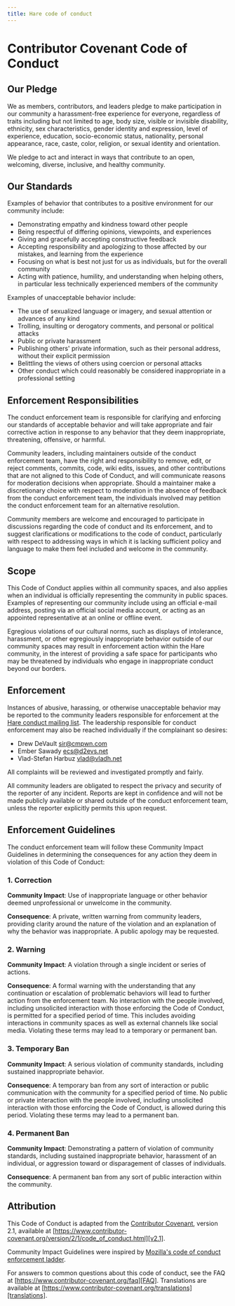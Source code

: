```yaml
---
title: Hare code of conduct
---
```


# Contributor Covenant Code of Conduct

## Our Pledge

We as members, contributors, and leaders pledge to make participation in our
community a harassment-free experience for everyone, regardless of traits
including but not limited to age, body size, visible or invisible disability,
ethnicity, sex characteristics, gender identity and expression, level of
experience, education, socio-economic status, nationality, personal appearance,
race, caste, color, religion, or sexual identity and orientation.

We pledge to act and interact in ways that contribute to an open, welcoming,
diverse, inclusive, and healthy community.

## Our Standards

Examples of behavior that contributes to a positive environment for our
community include:

* Demonstrating empathy and kindness toward other people
* Being respectful of differing opinions, viewpoints, and experiences
* Giving and gracefully accepting constructive feedback
* Accepting responsibility and apologizing to those affected by our mistakes,
  and learning from the experience
* Focusing on what is best not just for us as individuals, but for the overall
  community
* Acting with patience, humility, and understanding when helping others, in
  particular less technically experienced members of the community

Examples of unacceptable behavior include:

* The use of sexualized language or imagery, and sexual attention or advances of
  any kind
* Trolling, insulting or derogatory comments, and personal or political attacks
* Public or private harassment
* Publishing others' private information, such as their personal address,
  without their explicit permission
* Belittling the views of others using coercion or personal attacks
* Other conduct which could reasonably be considered inappropriate in a
  professional setting

## Enforcement Responsibilities

The conduct enforcement team is responsible for clarifying and enforcing our
standards of acceptable behavior and will take appropriate and fair corrective
action in response to any behavior that they deem inappropriate, threatening,
offensive, or harmful.

Community leaders, including maintainers outside of the conduct enforcement
team, have the right and responsibility to remove, edit, or reject comments,
commits, code, wiki edits, issues, and other contributions that are not aligned
to this Code of Conduct, and will communicate reasons for moderation decisions
when appropriate. Should a maintainer make a discretionary choice with respect
to moderation in the absence of feedback from the conduct enforcement team, the
individuals involved may petition the conduct enforcement team for an
alternative resolution.

Community members are welcome and encouraged to participate in discussions
regarding the code of conduct and its enforcement, and to suggest clarifications
or modifications to the code of conduct, particularly with respect to addressing
ways in which it is lacking sufficient policy and language to make them feel
included and welcome in the community.

## Scope

This Code of Conduct applies within all community spaces, and also applies when
an individual is officially representing the community in public spaces.
Examples of representing our community include using an official e-mail address,
posting via an official social media account, or acting as an appointed
representative at an online or offline event.

Egregious violations of our cultural norms, such as displays of intolerance,
harassment, or other egregiously inappropriate behavior outside of our community
spaces may result in enforcement action within the Hare community, in the
interest of providing a safe space for participants who may be threatened by
individuals who engage in inappropriate conduct beyond our borders.

## Enforcement

Instances of abusive, harassing, or otherwise unacceptable behavior may be
reported to the community leaders responsible for enforcement at the [Hare
conduct mailing list][mailing list]. The leadership responsible for conduct
enforcement may also be reached individually if the complainant so desires:

[mailing list]: mailto:~sircmpwn/hare-conduct@lists.sr.ht

* Drew DeVault <sir@cmpwn.com>
* Ember Sawady <ecs@d2evs.net>
* Vlad-Stefan Harbuz <vlad@vladh.net>

All complaints will be reviewed and investigated promptly and fairly.

All community leaders are obligated to respect the privacy and security of the
reporter of any incident. Reports are kept in confidence and will not be made
publicly available or shared outside of the conduct enforcement team, unless the
reporter explicitly permits this upon request.

## Enforcement Guidelines

The conduct enforcement team will follow these Community Impact Guidelines in
determining the consequences for any action they deem in violation of this Code
of Conduct:

### 1. Correction

**Community Impact**: Use of inappropriate language or other behavior deemed
unprofessional or unwelcome in the community.

**Consequence**: A private, written warning from community leaders, providing
clarity around the nature of the violation and an explanation of why the
behavior was inappropriate. A public apology may be requested.

### 2. Warning

**Community Impact**: A violation through a single incident or series of
actions.

**Consequence**: A formal warning with the understanding that any continuation
or escalation of problematic behaviors will lead to further action from the
enforcement team. No interaction with the people involved, including unsolicited
interaction with those enforcing the Code of Conduct, is permitted for a
specified period of time. This includes avoiding interactions in community
spaces as well as external channels like social media. Violating these terms may
lead to a temporary or permanent ban.

### 3. Temporary Ban

**Community Impact**: A serious violation of community standards, including
sustained inappropriate behavior.

**Consequence**: A temporary ban from any sort of interaction or public
communication with the community for a specified period of time. No public or
private interaction with the people involved, including unsolicited interaction
with those enforcing the Code of Conduct, is allowed during this period.
Violating these terms may lead to a permanent ban.

### 4. Permanent Ban

**Community Impact**: Demonstrating a pattern of violation of community
standards, including sustained inappropriate behavior, harassment of an
individual, or aggression toward or disparagement of classes of individuals.

**Consequence**: A permanent ban from any sort of public interaction within the
community.

## Attribution

This Code of Conduct is adapted from the [Contributor Covenant][homepage],
version 2.1, available at
[https://www.contributor-covenant.org/version/2/1/code_of_conduct.html][v2.1].

Community Impact Guidelines were inspired by
[Mozilla's code of conduct enforcement ladder][Mozilla CoC].

For answers to common questions about this code of conduct, see the FAQ at
[https://www.contributor-covenant.org/faq][FAQ]. Translations are available at
[https://www.contributor-covenant.org/translations][translations].

[homepage]: https://www.contributor-covenant.org
[v2.1]: https://www.contributor-covenant.org/version/2/1/code_of_conduct.html
[Mozilla CoC]: https://github.com/mozilla/diversity
[FAQ]: https://www.contributor-covenant.org/faq
[translations]: https://www.contributor-covenant.org/translations
